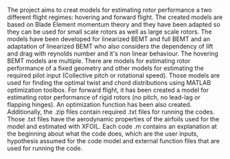 The project aims to creat models for estimating rotor performance a two different flight regimes: hovering and forward flight.
The created models are based on Blade Element momentum theory and they have been adapted so they can be used for small scale rotors as well as large scale rotors.
The models have been developed for linearized BEMT and full BEMT and an adaptation of linearized BEMT who also considers the dependency of lift and drag with reynolds number and it's non linear behaviour.
The hovering BEMT models are multiple. There are models for estimating rotor performance of a fixed geometry and other models for estimating the required pilot input (Collective pitch or rotational speed).
Those models are used for finding the optimal twist and chord distributions using MATLAB optimization toolbox.
For forward flight, it has been created a model for estimating rotor performance of rigid rotors (no pitch, no lead-lag or flapping hinges). An optimization function has been also created.
Additionally, the .zip files contain required .txt files for running the codes. Those .txt files have the aerodynamic properties of the airfoils used for the model and estimated with XFOIL.
Each code .m contains an explanation at the beginning about what the code does, which are the user inputs, hypothesis assumed for the code model and external function files that are used for running the code. 
